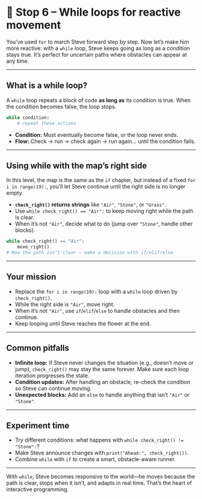 # 🔁 Stop 6 – While loops for reactive movement

You’ve used `for` to march Steve forward step by step. Now let’s make him more reactive: with a `while` loop, Steve keeps going as long as a condition stays true. It’s perfect for uncertain paths where obstacles can appear at any time.

---

## What is a while loop?

A `while` loop repeats a block of code **as long as** its condition is true. When the condition becomes false, the loop stops.

```python
while condition:
    # repeat these actions
```

- **Condition:** Must eventually become false, or the loop never ends.
- **Flow:** Check → run → check again → run again… until the condition fails.

---

## Using while with the map’s right side

In this level, the map is the same as the `if` chapter, but instead of a fixed `for i in range(19):`, you’ll let Steve continue until the right side is no longer empty.

- **`check_right()` returns strings** like `"Air"`, `"Stone"`, or `"Grass"`.
- Use `while check_right() == "Air":` to keep moving right while the path is clear.
- When it’s not `"Air"`, decide what to do (jump over `"Stone"`, handle other blocks).

```python
while check_right() == "Air":
    move_right()
# Now the path isn’t clear — make a decision with if/elif/else
```

---

## Your mission

- Replace the `for i in range(19):` loop with a `while` loop driven by `check_right()`.
- While the right side is `"Air"`, move right.
- When it’s not `"Air"`, use `if`/`elif`/`else` to handle obstacles and then continue.
- Keep looping until Steve reaches the flower at the end.

---

## Common pitfalls

- **Infinite loop:** If Steve never changes the situation (e.g., doesn’t move or jump), `check_right()` may stay the same forever. Make sure each loop iteration progresses the state.
- **Condition updates:** After handling an obstacle, re-check the condition so Steve can continue moving.
- **Unexpected blocks:** Add an `else` to handle anything that isn’t `"Air"` or `"Stone"`.

---

## Experiment time

- Try different conditions: what happens with `while check_right() != "Stone":`?
- Make Steve announce changes with `print("Ahead:", check_right())`.
- Combine `while` with `if` to create a smart, obstacle-aware runner.

---

With `while`, Steve becomes responsive to the world—he moves because the path is clear, stops when it isn’t, and adapts in real time. That’s the heart of interactive programming.